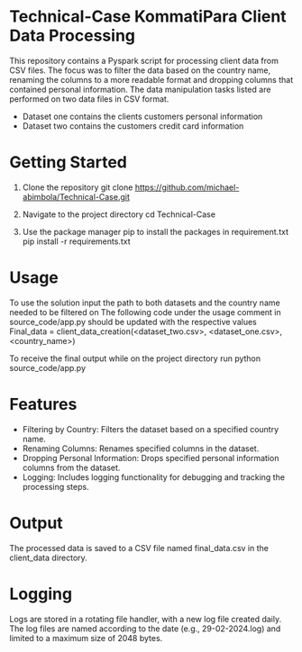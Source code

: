 # Technical-Case KommatiPara Client Data Processing
This repository contains a Pyspark script for processing client data from CSV files.
The focus was to filter the data based on the country name, renaming the columns to 
a more readable format and dropping columns that contained personal information. The
data manipulation tasks listed are performed on two data files in CSV format. 
- Dataset one contains the clients customers personal information 
- Dataset two contains the customers credit card information

# Getting Started
1. Clone the repository
git clone https://github.com/michael-abimbola/Technical-Case.git

2. Navigate to the project directory
cd Technical-Case

3. Use the package manager pip to install the packages in requirement.txt 
pip install -r requirements.txt

# Usage  
To use the solution input the path to both datasets and the country name needed to be filtered on 
The following code under the usage comment in source_code/app.py should be updated with the respective values
Final_data = client_data_creation(<dataset_two.csv>, <dataset_one.csv>, <country_name>)

To receive the final output while on the project directory run 
python source_code/app.py

# Features
- Filtering by Country: Filters the dataset based on a specified country name.
- Renaming Columns: Renames specified columns in the dataset.
- Dropping Personal Information: Drops specified personal information columns from the dataset.
- Logging: Includes logging functionality for debugging and tracking the processing steps.

# Output
The processed data is saved to a CSV file named final_data.csv in the client_data directory. 

# Logging
Logs are stored in a rotating file handler, with a new log file created daily. 
The log files are named according to the date (e.g., 29-02-2024.log) and limited to a maximum size of 2048 bytes.